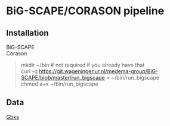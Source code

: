 # BiG-SCAPE/CORASON pipeline

## Installation
BiG-SCAPE    
Corason  

> mkdir ~/bin    # not required if you already have that  
> curl -q https://git.wageningenur.nl/medema-group/BiG-SCAPE/blob/master/run_bigscape > ~/bin/run_bigscape  
chmod a+x ~/bin/run_bigscape  
<!--
> mkdir ~/bin    # not required if you already have that  
> curl -q https://github.com/nselem/corason/blob/master/run_corason > ~/bin/run_corason  
chmod a+x ~/bin/run_corason  
-->  

## Data  
[Gbks](https://github.com/nselem/bigscape-corason/tree/master/gbks)  
